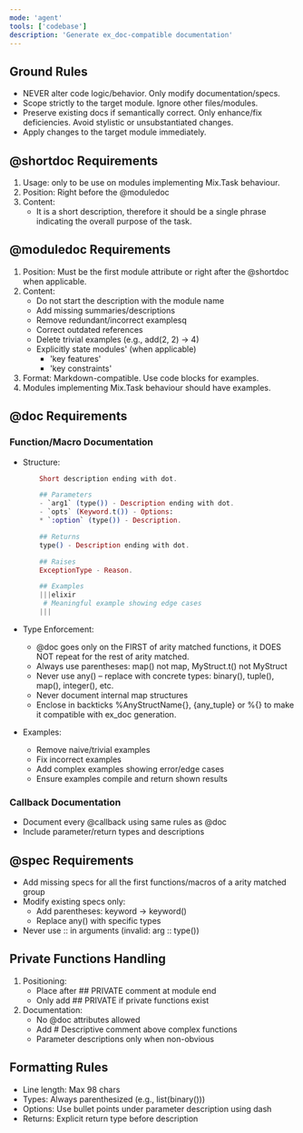 ```yaml
---
mode: 'agent'
tools: ['codebase']
description: 'Generate ex_doc-compatible documentation'
---
```

## Ground Rules
- NEVER alter code logic/behavior. Only modify documentation/specs.
- Scope strictly to the target module. Ignore other files/modules.
- Preserve existing docs if semantically correct. Only enhance/fix deficiencies. Avoid stylistic or unsubstantiated changes.
- Apply changes to the target module immediately.

## @shortdoc Requirements
1. Usage: only to be use on modules implementing Mix.Task behaviour.
2. Position: Right before the @moduledoc
3. Content:
   - It is a short description, therefore it should be a single phrase indicating the overall purpose of the task.   

## @moduledoc Requirements
1. Position: Must be the first module attribute or right after the @shortdoc when applicable.
2. Content:
   - Do not start the description with the module name
   - Add missing summaries/descriptions
   - Remove redundant/incorrect examplesq
   - Correct outdated references
   - Delete trivial examples (e.g., add(2, 2) → 4)
   - Explicitly state modules' (when applicable)
      - 'key features'
      - 'key constraints'
3. Format: Markdown-compatible. Use code blocks for examples.
4. Modules implementing Mix.Task behaviour should have examples.

## @doc Requirements
### Function/Macro Documentation
- Structure:
    ```elixir
        Short description ending with dot.

        ## Parameters
        - `arg1` (type()) - Description ending with dot.
        - `opts` (Keyword.t()) - Options:
        * `:option` (type()) - Description.

        ## Returns
        type() - Description ending with dot.

        ## Raises
        ExceptionType - Reason.

        ## Examples
        |||elixir
         # Meaningful example showing edge cases
        |||
    ```

- Type Enforcement:
  - @doc goes only on the FIRST of arity matched functions, it DOES NOT repeat for the rest of arity matched.
  - Always use parentheses: map() not map, MyStruct.t() not MyStruct
  - Never use any() – replace with concrete types: binary(), tuple(), map(), integer(), etc.
  - Never document internal map structures
  - Enclose in backticks %AnyStructName{}, {any_tuple} or %{} to make it compatible with ex_doc generation.
- Examples:
  - Remove naive/trivial examples
  - Fix incorrect examples
  - Add complex examples showing error/edge cases
  - Ensure examples compile and return shown results

### Callback Documentation
- Document every @callback using same rules as @doc
- Include parameter/return types and descriptions

## @spec Requirements
- Add missing specs for all the first functions/macros of a arity matched group
- Modify existing specs only:
  - Add parentheses: keyword → keyword()
  - Replace any() with specific types
- Never use :: in arguments (invalid: arg :: type())

## Private Functions Handling
1. Positioning:
   - Place after ## PRIVATE comment at module end
   - Only add ## PRIVATE if private functions exist
2. Documentation:
   - No @doc attributes allowed
   - Add # Descriptive comment above complex functions
   - Parameter descriptions only when non-obvious

## Formatting Rules
- Line length: Max 98 chars
- Types: Always parenthesized (e.g., list(binary()))
- Options: Use bullet points under parameter description using dash
- Returns: Explicit return type before description